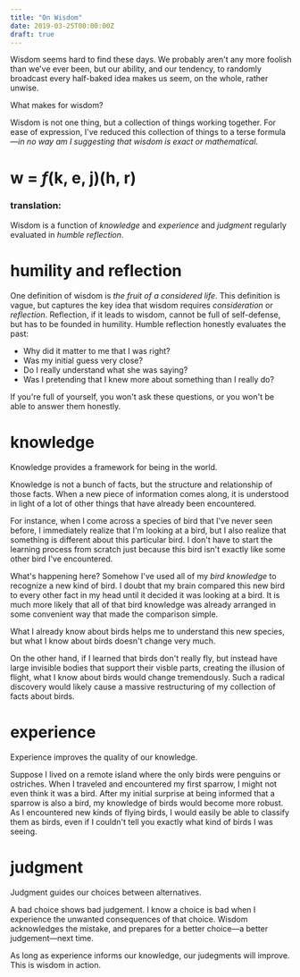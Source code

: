```yaml
---
title: "On Wisdom"
date: 2019-03-25T00:00:00Z
draft: true
---
```


Wisdom seems hard to find these days.
We probably aren't any more foolish than we've ever been,
but our ability, and our tendency, to randomly broadcast every half-baked idea
makes us seem, on the whole, rather unwise.

What makes for wisdom?

Wisdom is not one thing, but a collection of things working together.
For ease of expression, I've reduced this collection of things to a terse formula&mdash;*in no way am
I suggesting that wisdom is exact or mathematical*.

# w = *f*(k, e, j)(h, r)

### translation:

Wisdom is a function of
*knowledge* and *experience* and *judgment*
regularly evaluated in *humble* *reflection*.

# humility and reflection

One definition of wisdom is *the fruit of a considered life*.
This definition is vague, but captures the key idea that wisdom requires *consideration* or *reflection*.
Reflection, if it leads to wisdom, cannot be full of self-defense, but has to be founded in humility.
Humble reflection honestly evaluates the past:

* Why did it matter to me that I was right?
* Was my initial guess very close?
* Do I really understand what she was saying?
* Was I pretending that I knew more about something than I really do?

If you're full of yourself, you won't ask these questions, or you won't be able to answer them honestly.

# knowledge

Knowledge provides a framework for being in the world.

Knowledge is not a bunch of facts, but the structure and relationship of those facts.
When a new piece of information comes along,
it is understood in light of a lot of other things that have already been encountered.

For instance,
when I come across a species of bird that I've never seen before,
I immediately realize that I'm looking at a bird,
but I also realize that something is different about this particular bird.
I don't have to start the learning process from scratch just because
this bird isn't exactly like some other bird I've encountered.

What's happening here?
Somehow I've used all of my *bird knowledge* to recognize a new kind of bird.
I doubt that my brain compared this new bird to every other fact in my head until it decided it was looking at a bird.
It is much more likely that all of that bird knowledge was already arranged in some convenient way
that made the comparison simple.

What I already know about birds helps me to understand this new species,
but what I know about birds doesn't change very much.

On the other hand, if I learned that birds don't really fly,
but instead have large invisible bodies that support their visble parts, creating the illusion of flight,
what I know about birds would change tremendously.
Such a radical discovery would likely cause a massive restructuring of my collection of facts about birds.

# experience

Experience improves the quality of our knowledge.

Suppose I lived on a remote island where the only birds were penguins or ostriches.
When I traveled and encountered my first sparrow, I might not even think it was a bird.
After my initial surprise at being informed that a sparrow is also a bird,
my knowledge of birds would become more robust.
As I encountered new kinds of flying birds, I would easily be able to classify them as birds,
even if I couldn't tell you exactly what kind of birds I was seeing.


# judgment

Judgment guides our choices between alternatives.

A bad choice shows bad judgement.
I know a choice is bad when I experience the unwanted consequences of that choice.
Wisdom acknowledges the mistake, and prepares for a better choice&mdash;a better judgement&mdash;next time.

As long as experience informs our knowledge,
our judegments will improve. This is wisdom in action.
